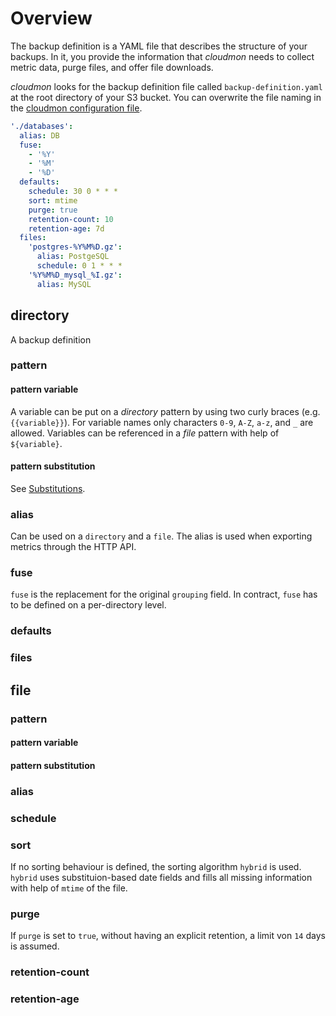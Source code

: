# Overview

The backup definition is a YAML file that describes the structure of your backups.
In it, you provide the information that *cloudmon* needs to collect metric data, purge files, and offer file downloads.

*cloudmon* looks for the backup definition file called `backup-definition.yaml` at the root directory of your S3 bucket. 
You can overwrite the file naming in the [cloudmon configuration file](config).

```yaml
'./databases':
  alias: DB
  fuse:
    - '%Y'
    - '%M'
    - '%D'
  defaults:
    schedule: 30 0 * * *
    sort: mtime
    purge: true
    retention-count: 10
    retention-age: 7d
  files:
    'postgres-%Y%M%D.gz':
      alias: PostgeSQL
      schedule: 0 1 * * *
    '%Y%M%D_mysql_%I.gz':
      alias: MySQL
```


## directory
A backup definition

### pattern

#### pattern variable
A variable can be put on a *directory* pattern by using two curly braces (e.g. `{{variable}}`). For variable names only characters `0-9`, `A-Z`, `a-z`, and `_` are allowed.
Variables can be referenced in a *file* pattern with help of `${variable}`.

#### pattern substitution

See [Substitutions](substitutions).

### alias

Can be used on a `directory` and a `file`. The alias is used when exporting metrics through the HTTP API.

### fuse
`fuse` is the replacement for the original `grouping` field. In contract, `fuse` has to be defined on a per-directory level.

### defaults

### files

## file

### pattern

#### pattern variable

#### pattern substitution

### alias

### schedule

### sort

If no sorting behaviour is defined, the sorting algorithm `hybrid` is used. `hybrid` uses substituion-based date fields and fills all missing information with help of `mtime` of the file.

### purge
If `purge` is set to `true`, without having an explicit retention, a limit von `14` days is assumed.

### retention-count

### retention-age
